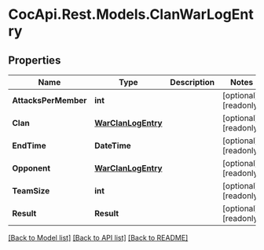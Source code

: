 # CocApi.Rest.Models.ClanWarLogEntry

## Properties

Name | Type | Description | Notes
------------ | ------------- | ------------- | -------------
**AttacksPerMember** | **int** |  | [optional] [readonly] 
**Clan** | [**WarClanLogEntry**](WarClanLogEntry.md) |  | [optional] [readonly] 
**EndTime** | **DateTime** |  | [optional] [readonly] 
**Opponent** | [**WarClanLogEntry**](WarClanLogEntry.md) |  | [optional] [readonly] 
**TeamSize** | **int** |  | [optional] [readonly] 
**Result** | **Result** |  | [optional] [readonly] 

[[Back to Model list]](../../README.md#documentation-for-models) [[Back to API list]](../../README.md#documentation-for-api-endpoints) [[Back to README]](../../README.md)

